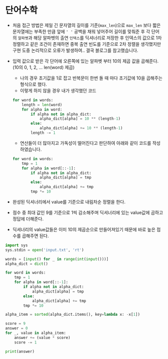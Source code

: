 # 단어수학

- 처음 접근 방법은 제일 긴 문자열의 길이를 기준(`max_len`)으로 `max_len` 보다 짧은 문자열에는 부족한 만큼 앞에 `' '` 공백을 채워 넣어주어 길이를 맞춰준 후 각 단어의 `알파벳`과 해당 알파벳의 출연 `인덱스`를 딕셔너리로 저장한 후 인덱스의 값으로 1차 정렬하고 같은 조건이 존재하면 중복 출연 빈도를 기준으로 2차 정렬을 생각했지만 구현 도중 논리적으로 오류가 발생하여.. 결국 블로그를 참고했습니다.

- 입력 값으로 받은 각 단어에 오른쪽에 있는 알파벳 부터 10의 제곱 값을 곱해준다.(10의 0, 1, 2, ... len(word) 제곱)
    - 나의 경우 초기값을 1로 잡고 반복문이 한번 돌 때 마다 초기값에 10을 곱해주는 형식으로 했다.
    - 이렇게 하지 않을 경우 내가 생각했던 코드
    ```python
    for word in words:
        length = len(word)
        for alpha in word:
            if alpha not in alpha_dict:
                alpha_dict[alpha] = 10 ** (length-1)
            else:
                alpha_dict[alpha] += 10 ** (length-1)
            length -= 1
    ```
    - 연산들이 더 많아지고 가독성이 떨어진다고 판단하여 아래와 같이 코드를 작성하였습니다.
    ```python
    for word in words:
        tmp = 1
        for alpha in word[::-1]:
            if alpha not in alpha_dict:
                alpha_dict[alpha] = tmp
            else:
                alpha_dict[alpha] += tmp
            tmp *= 10
    ```
- 완성된 딕셔너리에서 value를 기준으로 내림차순 정렬을 한다.
- 점수 중 최대 값인 9를 기준으로 1씩 감소해주며 딕셔너리에 있는 value값에 곱하고 정답에 더해준다.
- 딕셔너리의 value값들은 이미 10의 제곱순으로 만들어져있기 때문에 바로 높은 접수를 곱해주면 된다.

```python
import sys
sys.stdin = open('input.txt', 'rt')

words = [input() for _ in range(int(input()))]
alpha_dict = dict()

for word in words:
    tmp = 1
    for alpha in word[::-1]:
        if alpha not in alpha_dict:
            alpha_dict[alpha] = tmp
        else:
            alpha_dict[alpha] += tmp
        tmp *= 10

alpha_item = sorted(alpha_dict.items(), key=lambda x: -x[1])

score = 9
answer = 0
for _, value in alpha_item:
    answer += (value * score)
    score -= 1

print(answer)
```